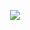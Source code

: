 <p align="center">
  <img src="https://github.com/WisnuArdhi28/WisnuArdhi28/raw/main/doc_2021-11-25_14-09-17.gif"><br>
</p>

